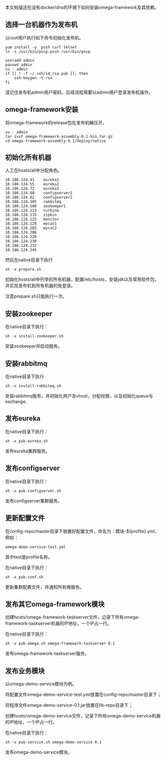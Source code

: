 本文档描述在没有docker/dns的环境下如何安装omega-framework及其依赖。

## 选择一台机器作为发布机

以root用户执行如下命令初始化发布机。
```
yum install -y  pssh curl telnet
ln -s /usr/bin/pscp.pssh /usr/bin/pscp

useradd admin
passwd admin
su - admin
if [[ ! -f ~/.ssh/id_rsa.pub ]]; then
    ssh-keygen -t rsa
fi
```

请记住发布机admin用户密码，后续流程需要以admin用户登录发布机操作。

## omega-framework安装

将omega-framework的release包在发布机解压开。
```
su - admin
tar zxvf omega-framework-assembly-0.1-bin.tar.gz
cd omega-framework-assembly-0.1/deploy/native
```

##  初始化所有机器

人工在hosts/all中分配角色。
```
10.186.124.41    eureka1
10.186.124.55    eureka2
10.186.124.72    eureka3
10.186.124.80    configserver1
10.186.124.82    configserver2
10.186.124.105   rabbitmq
10.186.124.108   zookeeper1
10.186.124.113   turbine
10.186.124.115   zipkin
10.186.124.125   monitor
10.186.124.129   mycat1
10.186.124.203   mycat2
10.186.124.206
10.186.124.229
10.186.124.230
10.186.124.232
10.186.124.245
```

然后在native目录下执行
```
sh -x prepare.sh
```
初始化hosts/all中列举的所有机器，配置/etc/hosts，安装jdk以及常用软件包，并实现发布机到所有机器的免登录。

注意prepare.sh只能执行一次。

## 安装zookeeper

在native目录下执行：
```
sh -x install-zookeeper.sh
```
安装zookeeper并启动服务。

## 安装rabbitmq

在native目录下执行
```
sh -x install-rabbitmq.sh
```
安装rabbitmq服务，并初始化用户及vhost，分配权限，以及初始化queue与exchange.

## 发布eureka

在native目录下执行：
```
sh -x pub-eureka.sh
```
发布eureka集群服务。

## 发布configserver

在native目录下执行：
```
sh -x pub-configserver.sh
```
发布configserver集群服务。

## 更新配置文件

在config-repo/master目录下放置好配置文件，命名为：模块-${profile}.yml，例如：
```
omega-demo-service-test.yml
```
其中test是profile名称。

在native目录下执行：
```
sh -x pub-conf.sh
```
更新集群配置文件，并通知所有微服务。

## 发布其它omega-framework模块

创建hosts/omega-framework-taskserver文件，记录下所有omega-framework-taskserver机器的IP地址，一个IP占一行。

在native目录下执行：
```
sh -x pub-omega.sh omega-framework-taskserver 0.1
```
发布omega-framework-taskserver服务。

## 发布业务模块

以omega-demo-service模块为例。

将配置文件omega-demo-service-test.yml放置在config-repo/master目录下；

将程序文件omega-demo-service-0.1.jar放置在lib-repo目录下；

创建hosts/omega-demo-service文件，记录下所有omega-demo-service机器的IP地址，一个IP占一行。

在native目录下执行：
```
sh -x pub-service.sh omega-demo-service 0.1
```
发布omega-demo-service模块。
